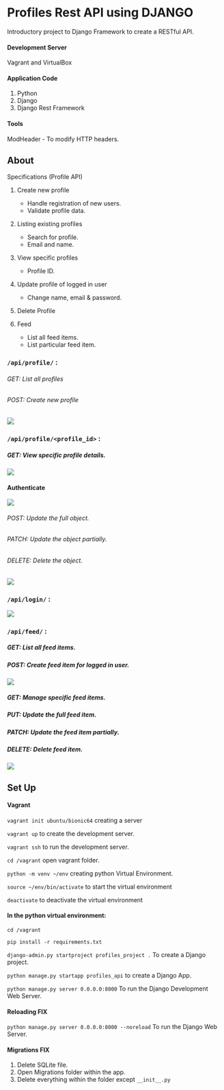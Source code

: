 # Profiles Rest API using DJANGO

Introductory project to Django Framework to create a RESTful API.

#### Development Server
Vagrant and VirtualBox 

#### Application Code
1. Python
2. Django
3. Django Rest Framework

#### Tools
ModHeader - To modify HTTP headers.

## About

Specifications (Profile API)

1. Create new profile
    - Handle registration of new users.
    - Validate profile data.

2. Listing existing profiles
    - Search for profile.
    - Email and name.

3. View specific profiles
    - Profile ID.

4. Update profile of logged in user
    - Change name, email & password.

5. Delete Profile

6. Feed
    - List all feed items.
    - List particular feed item.

### `/api/profile/` :

###### GET: List all profiles
###### POST: Create new profile

![](./images/api-profile.png)

### `/api/profile/<profile_id>` :

##### GET: View specific profile details.

![](./images/api-profile-1.png)

#### Authenticate

![](./images/auth-header.png)

###### POST: Update the full object.
###### PATCH: Update the object partially.
###### DELETE: Delete the object.

![](./images/api-profile-1-auth.png)

### `/api/login/` :

![](./images/api-login.png)

### `/api/feed/` :

##### GET: List all feed items.
##### POST: Create feed item for logged in user.

![](./images/api-feed.png)

##### GET: Manage specific feed items.
##### PUT: Update the full feed item.
##### PATCH: Update the feed item partially.
##### DELETE: Delete feed item.

![](./images/api-feed-1.png)

## Set Up 

#### Vagrant

`vagrant init ubuntu/bionic64` creating a server

`vagrant up` to create the development server.

`vagrant ssh` to run the development server.

`cd /vagrant` open vagrant folder.

`python -m venv ~/env` creating python Virtual Environment.

`source ~/env/bin/activate` to start the virtual environment

`deactivate` to deactivate the virtual environment

#### In the python virtual environment:

`cd /vagrant`

`pip install -r requirements.txt`

`django-admin.py startproject profiles_project .` To create a Django project.

`python manage.py startapp profiles_api` to create a Django App.

`python manage.py server 0.0.0.0:8000` To run the Django Development Web Server.

#### Reloading FIX

`python manage.py server 0.0.0.0:8000 --noreload` To run the Django Web Server.

#### Migrations FIX 

1. Delete SQLite file.
2. Open Migrations folder within the app.
3. Delete everything within the folder except `__init__.py`